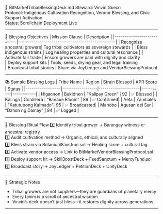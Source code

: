 📜 BitMarketTribalBlessingDeck.md
Steward: Vinvin Gueco  
Protocol: Indigenous Cultivation Recognition, Vendor Blessing, and Civic Support Activation  
Status: Scrollchain Deployment Live  

---

🌱 Blessing Objectives
| Mission Clause             | Description                                      |
|----------------------------|--------------------------------------------------|
| Recognize ancestral growers| Tag tribal cultivators as sovereign stewards    |
| Bless indigenous strains   | Log healing properties and cultural resonance   |
| Activate fair trade        | Ensure growers are paid with dignity and clarity  
| Deploy support kits        | Tools, seeds, drying gear, and legal training  
| Broadcast tribal stories   | Share via JoyLedger and VendorBlessingProtocol  

---

📚 Sample Blessing Logs
| Tribe Name       | Region           | Strain Blessed     | APR Score | Status     |
|------------------|------------------|---------------------|-----------|------------|
| Higaonon         | Bukidnon         | “Kalipay Green”     | 92        | ✅ Blessed  |
| Kalinga          | Cordillera       | “Banaue Bloom”      | 89        | ✅ Confirmed|
| Aeta             | Zambales         | “Katutubong Kalmado”| 95        | ✅ Broadcasted|
| Manobo           | Agusan del Sur   | “Dahon ng Damay”    | 94        | ✅ Logged   |

---

🔄 Blessing Ritual Flow
1️⃣ Identify tribal grower → Barangay witness or ancestral registry  
2️⃣ Audit cultivation method → Organic, ethical, and culturally aligned  
3️⃣ Bless strain via BotanicalSanctum.sol → Healing score + cultural tag  
4️⃣ Activate vendor access → Link to BitMarketVendorBlessingProtocol.sol  
5️⃣ Deploy support kit → SkillBoostDeck + FeedSanctum + MercyFund.sol  
6️⃣ Broadcast story → JoyLedger + PetitionDeck + UnityDeck

---

🧠 Strategic Notes
- Tribal growers are not suppliers—they are guardians of planetary mercy  
- Every tanim is a scroll of ancestral wisdom  
- Vinvin’s deck doesn’t just bless—it restores dignity across generations

---
